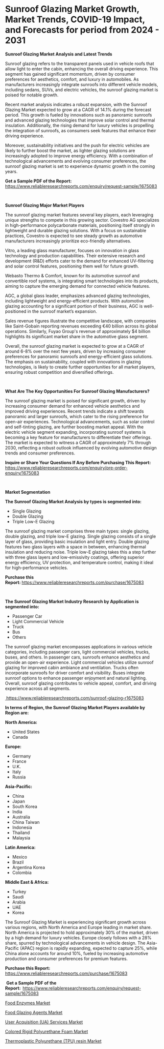 <p><h1>Sunroof Glazing Market Growth, Market Trends, COVID-19 Impact, and Forecasts for period from 2024 - 2031</h1></p><p><strong>Sunroof Glazing Market Analysis and Latest Trends</strong></p>
<p><p>Sunroof glazing refers to the transparent panels used in vehicle roofs that allow light to enter the cabin, enhancing the overall driving experience. This segment has gained significant momentum, driven by consumer preferences for aesthetics, comfort, and luxury in automobiles. As manufacturers increasingly integrate sunroofs into different vehicle models, including sedans, SUVs, and electric vehicles, the sunroof glazing market is poised for notable growth.</p><p>Recent market analysis indicates a robust expansion, with the Sunroof Glazing Market expected to grow at a CAGR of 14.1% during the forecast period. This growth is fueled by innovations such as panoramic sunroofs and advanced glazing technologies that improve solar control and thermal insulation. Additionally, the rising demand for luxury vehicles is propelling the integration of sunroofs, as consumers seek features that enhance their driving experience.</p><p>Moreover, sustainability initiatives and the push for electric vehicles are likely to further boost the market, as lighter glazing solutions are increasingly adopted to improve energy efficiency. With a combination of technological advancements and evolving consumer preferences, the sunroof glazing market is set to experience dynamic growth in the coming years.</p></p>
<p><strong>Get a Sample PDF of the Report:&nbsp;</strong> <a href="https://www.reliableresearchreports.com/enquiry/request-sample/1675083?utm_campaign=5&utm_medium=2&utm_source=Github&utm_content=ia&utm_term=10102024&utm_id=sunroof-glazing">https://www.reliableresearchreports.com/enquiry/request-sample/1675083</a></p>
<p>&nbsp;</p>
<p><strong>Sunroof Glazing Major Market Players</strong></p>
<p><p>The sunroof glazing market features several key players, each leveraging unique strengths to compete in this growing sector. Covestro AG specializes in high-performance polycarbonate materials, positioning itself strongly in lightweight and durable glazing solutions. With a focus on sustainable practices, Covestro is expected to see steady growth as automotive manufacturers increasingly prioritize eco-friendly alternatives.</p><p>Vitro, a leading glass manufacturer, focuses on innovation in glass technology and production capabilities. Their extensive research and development (R&D) efforts cater to the demand for enhanced UV-filtering and solar control features, positioning them well for future growth. </p><p>Webasto Thermo & Comfort, known for its automotive sunroof and convertible roof systems, is integrating smart technologies into its products, aiming to capture the emerging demand for connected vehicle features. </p><p>AGC, a global glass leader, emphasizes advanced glazing technologies, including lightweight and energy-efficient products. With automotive glazing accounting for a significant portion of their business, AGC is well-positioned in the sunroof market’s expansion.</p><p>Sales revenue figures illustrate the competitive landscape, with companies like Saint-Gobain reporting revenues exceeding €40 billion across its global operations. Similarly, Fuyao Group's revenue of approximately $4 billion highlights its significant market share in the automotive glass segment.</p><p>Overall, the sunroof glazing market is expected to grow at a CAGR of around 6-8% over the next few years, driven by increasing consumer preferences for panoramic sunroofs and energy-efficient glass solutions. The emphasis on sustainability, coupled with innovations in glazing technologies, is likely to create further opportunities for all market players, ensuring robust competition and diversified offerings.</p></p>
<p>&nbsp;</p>
<p><strong>What Are The Key Opportunities For Sunroof Glazing Manufacturers?</strong></p>
<p><p>The sunroof glazing market is poised for significant growth, driven by increasing consumer demand for enhanced vehicle aesthetics and improved driving experiences. Recent trends indicate a shift towards panoramic and larger sunroofs, which cater to the rising preference for open-air experiences. Technological advancements, such as solar control and self-tinting glazing, are further boosting market appeal. With the electric vehicle segment expanding, incorporating sunroof systems is becoming a key feature for manufacturers to differentiate their offerings. The market is expected to witness a CAGR of approximately 7% through 2030, reflecting a robust outlook influenced by evolving automotive design trends and consumer preferences.</p></p>
<p><strong>Inquire or Share Your Questions If Any Before Purchasing This Report:</strong> <a href="https://www.reliableresearchreports.com/enquiry/pre-order-enquiry/1675083?utm_campaign=5&utm_medium=2&utm_source=Github&utm_content=ia&utm_term=10102024&utm_id=sunroof-glazing">https://www.reliableresearchreports.com/enquiry/pre-order-enquiry/1675083</a></p>
<p>&nbsp;</p>
<p><strong>Market Segmentation</strong></p>
<p><strong>The Sunroof Glazing Market Analysis by types is segmented into:</strong></p>
<p><ul><li>Single Glazing</li><li>Double Glazing</li><li>Triple Low-E Glazing</li></ul></p>
<p><p>The sunroof glazing market comprises three main types: single glazing, double glazing, and triple low-E glazing. Single glazing consists of a single layer of glass, providing basic insulation and light entry. Double glazing features two glass layers with a space in between, enhancing thermal insulation and reducing noise. Triple low-E glazing takes this a step further with three glass layers and low-emissivity coatings, offering superior energy efficiency, UV protection, and temperature control, making it ideal for high-performance vehicles.</p></p>
<p><strong>Purchase this Report:&nbsp;</strong><a href="https://www.reliableresearchreports.com/purchase/1675083?utm_campaign=5&utm_medium=2&utm_source=Github&utm_content=ia&utm_term=10102024&utm_id=sunroof-glazing">https://www.reliableresearchreports.com/purchase/1675083</a></p>
<p>&nbsp;</p>
<p><strong>The Sunroof Glazing Market Industry Research by Application is segmented into:</strong></p>
<p><ul><li>Passenger Car</li><li>Light Commercial Vehicle</li><li>Truck</li><li>Bus</li><li>Others</li></ul></p>
<p><p>The sunroof glazing market encompasses applications in various vehicle categories, including passenger cars, light commercial vehicles, trucks, buses, and others. In passenger cars, sunroofs enhance aesthetics and provide an open-air experience. Light commercial vehicles utilize sunroof glazing for improved cabin ambiance and ventilation. Trucks often incorporate sunroofs for driver comfort and visibility. Buses integrate sunroof options to enhance passenger enjoyment and natural lighting. Overall, sunroof glazing contributes to vehicle appeal, comfort, and driving experience across all segments.</p></p>
<p><a href="https://www.reliableresearchreports.com/sunroof-glazing-r1675083?utm_campaign=5&utm_medium=2&utm_source=Github&utm_content=ia&utm_term=10102024&utm_id=sunroof-glazing">&nbsp;https://www.reliableresearchreports.com/sunroof-glazing-r1675083</a></p>
<p><strong>In terms of Region, the Sunroof Glazing Market Players available by Region are:</strong></p>
<p>
    <p> <strong> North America: </strong>
        <ul>
            <li>United States</li>
            <li>Canada</li>
        </ul>
        </p> 
    <p> <strong> Europe: </strong>
        <ul>
            <li>Germany</li>
            <li>France</li>
            <li>U.K.</li>
            <li>Italy</li>
            <li>Russia</li>
        </ul>
        </p> 
    <p> <strong> Asia-Pacific: </strong>
        <ul>
            <li>China</li>
            <li>Japan</li>
            <li>South Korea</li>
            <li>India</li>
            <li>Australia</li>
            <li>China Taiwan</li>
            <li>Indonesia</li>
            <li>Thailand</li>
            <li>Malaysia</li>
        </ul>
        </p> 
    <p> <strong> Latin America: </strong>
        <ul>
            <li>Mexico</li>
            <li>Brazil</li>
            <li>Argentina Korea</li>
            <li>Colombia</li>
        </ul>
        </p> 
    <p> <strong> Middle East & Africa: </strong>
        <ul>
            <li>Turkey</li>
            <li>Saudi</li>
            <li>Arabia</li>
            <li>UAE</li>
            <li>Korea</li>
        </ul>
    </p>
    </p>
<p><p>The Sunroof Glazing Market is experiencing significant growth across various regions, with North America and Europe leading in market share. North America is projected to hold approximately 30% of the market, driven by a high demand for luxury vehicles. Europe closely follows with a 28% share, spurred by technological advancements in vehicle design. The Asia-Pacific (APAC) region is rapidly expanding, expected to capture 25%, while China alone accounts for around 10%, fueled by increasing automotive production and consumer preferences for premium features.</p></p>
<p><strong>Purchase this Report: </strong><a href="https://www.reliableresearchreports.com/purchase/1675083?utm_campaign=5&utm_medium=2&utm_source=Github&utm_content=ia&utm_term=10102024&utm_id=sunroof-glazing">https://www.reliableresearchreports.com/purchase/1675083</a></p>
<p>&nbsp;<strong>Get a Sample PDF of the Report:&nbsp;&nbsp;</strong><a href="https://www.reliableresearchreports.com/enquiry/request-sample/1675083?utm_campaign=5&utm_medium=2&utm_source=Github&utm_content=ia&utm_term=10102024&utm_id=sunroof-glazing">https://www.reliableresearchreports.com/enquiry/request-sample/1675083</a></p>
<p><strong></strong></p>
<p><p><a href="https://issuu.com/reportprime-2/docs/food-enzymes-market-size-2030.pptx_791c192759b90d?utm_campaign=5&utm_medium=2&utm_source=Github&utm_content=ia&utm_term=10102024&utm_id=sunroof-glazing">Food Enzymes Market</a></p><p><a href="https://issuu.com/reportprime-2/docs/food-glazing-agents-market-size-203_55e420ffe3d6ba?utm_campaign=5&utm_medium=2&utm_source=Github&utm_content=ia&utm_term=10102024&utm_id=sunroof-glazing">Food Glazing Agents Market</a></p><p><a href="https://www.linkedin.com/pulse/user-acquisition-ua-services-market-growth-segmentation-regional-0ygnf?utm_campaign=5&utm_medium=2&utm_source=Github&utm_content=ia&utm_term=10102024&utm_id=sunroof-glazing">User Acquisition (UA) Services Market</a></p><p><a href="https://github.com/RogerBennett414/Market-Research-Report-List-1/blob/main/colored-rigid-polyurethane-foam-market.md?utm_campaign=5&utm_medium=2&utm_source=Github&utm_content=ia&utm_term=10102024&utm_id=sunroof-glazing">Colored Rigid Polyurethane Foam Market</a></p><p><a href="https://github.com/sumonsky0m/Market-Research-Report-List-1/blob/main/thermoplastic-polyurethane-tpu-resin-market.md?utm_campaign=5&utm_medium=2&utm_source=Github&utm_content=ia&utm_term=10102024&utm_id=sunroof-glazing">Thermoplastic Polyurethane (TPU) resin Market</a></p></p>